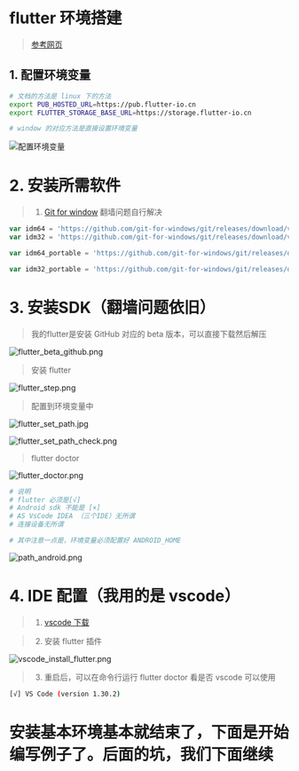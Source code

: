 #  flutter 环境搭建

> [参考网页](https://flutterchina.club/get-started/install/)


## 1. 配置环境变量

```bash
# 文档的方法是 linux 下的方法
export PUB_HOSTED_URL=https://pub.flutter-io.cn
export FLUTTER_STORAGE_BASE_URL=https://storage.flutter-io.cn

# window 的对应方法是直接设置环境变量
```
![配置环境变量](./pic/setEnv.png)

# 2. 安装所需软件

> 1. [Git for window](https://git-scm.com/download/win) 翻墙问题自行解决

```JavaScript
var idm64 = 'https://github.com/git-for-windows/git/releases/download/v2.20.1.windows.1/Git-2.20.1-64-bit.exe';
var idm32 = 'https://github.com/git-for-windows/git/releases/download/v2.20.1.windows.1/Git-2.20.1-32-bit.exe';

var idm64_portable = 'https://github.com/git-for-windows/git/releases/download/v2.20.1.windows.1/PortableGit-2.20.1-64-bit.7z.exe';

var idm32_portable = 'https://github.com/git-for-windows/git/releases/download/v2.20.1.windows.1/PortableGit-2.20.1-32-bit.7z.exe'
```

# 3. 安装SDK（翻墙问题依旧）

> 我的flutter是安装 GitHub 对应的 beta 版本，可以直接下载然后解压

![flutter_beta_github.png](./pic/flutter_beta_github.png)

> 安装 flutter

![flutter_step.png](./pic/flutter_step.png)

> 配置到环境变量中

![flutter_set_path.jpg](./pic/flutter_set_path.jpg)

![flutter_set_path_check.png](./pic/flutter_set_path_check.png)

> flutter doctor

![flutter_doctor.png](./pic/flutter_doctor.png)

```bash
# 说明
# flutter 必须是[√]
# Android sdk 不能是 [×]
# AS VsCode IDEA （三个IDE）无所谓
# 连接设备无所谓

# 其中注意一点是，环境变量必须配置好 ANDROID_HOME
```

![path_android.png](./pic/path_android.png)

# 4. IDE 配置（我用的是 vscode）

> 1. [vscode 下载](https://code.visualstudio.com/Download)

> 2. 安装 flutter 插件

![vscode_install_flutter.png](./pic/vscode_install_flutter.png)

> 3. 重启后，可以在命令行运行 flutter doctor 看是否 vscode 可以使用

```bash
[√] VS Code (version 1.30.2)
```

# 安装基本环境基本就结束了，下面是开始编写例子了。后面的坑，我们下面继续


